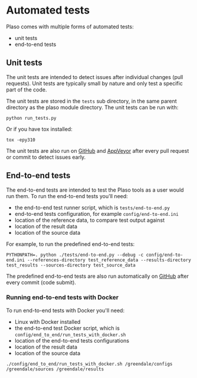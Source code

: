 # Automated tests

Plaso comes with multiple forms of automated tests:

* unit tests
* end-to-end tests

## Unit tests

The unit tests are intended to detect issues after individual changes (pull
requests). Unit tests are typically small by nature and only test a specific
part of the code.

The unit tests are stored in the `tests` sub directory, in the same parent
directory as the plaso module directory. The unit tests can be run with:

```
python run_tests.py
```

Or if you have tox installed:

```
tox -epy310
```

The unit tests are also run on [GitHub](https://github.com/log2timeline/plaso/actions)
and [AppVeyor](https://ci.appveyor.com/project/log2timeline/plaso) after every
pull request or commit to detect issues early.

## End-to-end tests

The end-to-end tests are intended to test the Plaso tools as a user would run
them. To run the end-to-end tests you'll need:

* the end-to-end test runner script, which is `tests/end-to-end.py`
* end-to-end tests configuration, for example `config/end-to-end.ini`
* location of the reference data, to compare test output against
* location of the result data
* location of the source data

For example, to run the predefined end-to-end tests:

```
PYTHONPATH=. python ./tests/end-to-end.py --debug -c config/end-to-end.ini --references-directory test_reference_data --results-directory test_results --sources-directory test_source_data
```

The predefined end-to-end tests are also run automatically on [GitHub](https://github.com/log2timeline/plaso/actions)
after every commit (code submit).

### Running end-to-end tests with Docker

To run end-to-end tests with Docker you'll need:

* Linux with Docker installed
* the end-to-end test Docker script, which is `config/end_to_end/run_tests_with_docker.sh`
* location of the end-to-end tests configurations
* location of the result data
* location of the source data

```
./config/end_to_end/run_tests_with_docker.sh /greendale/configs /greendale/sources /greendale/results
```

